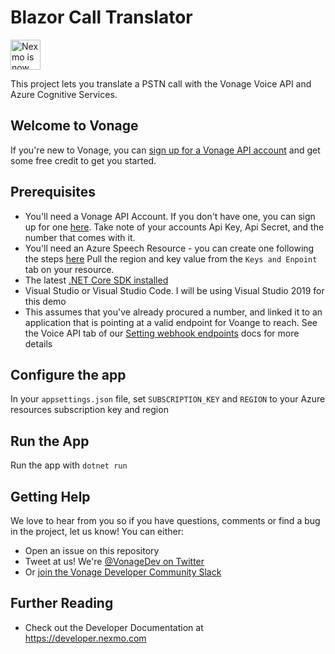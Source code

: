 # Blazor Call Translator

<img src="https://developer.nexmo.com/assets/images/Vonage_Nexmo.svg" height="48px" alt="Nexmo is now known as Vonage" />

This project lets you translate a PSTN call with the Vonage Voice API and Azure Cognitive Services.

## Welcome to Vonage

<!-- change "github-repo" at the end of the link to be the name of your repo, this helps us understand which projects are driving signups so we can do more stuff that developers love -->

If you're new to Vonage, you can [sign up for a Vonage API account](https://dashboard.nexmo.com/sign-up?utm_source=DEV_REL&utm_medium=github&utm_campaign=blazor-call-translator) and get some free credit to get you started.

## Prerequisites

* You'll need a Vonage API Account. If you don't have one, you can sign up for one [here](https://dashboard.nexmo.com/sign-up). Take note of your accounts Api Key, Api Secret, and the number that comes with it.
* You'll need an Azure Speech Resource - you can create one following the steps [here](https://docs.microsoft.com/en-us/azure/cognitive-services/speech-service/overview#create-the-azure-resource) Pull the region and key value from the `Keys and Enpoint` tab on your resource.
* The latest [.NET Core SDK installed](https://dotnet.microsoft.com/download)
* Visual Studio or Visual Studio Code. I will be using Visual Studio 2019 for this demo
* This assumes that you've already procured a number, and linked it to an application that is pointing at a valid endpoint for Voange to reach. See the Voice API tab of our [Setting webhook endpoints](https://developer.nexmo.com/concepts/guides/webhooks#setting-webhook-endpoints) docs for more details

## Configure the app

In your `appsettings.json` file, set `SUBSCRIPTION_KEY` and `REGION` to your Azure resources subscription key and region

## Run the App

Run the app with `dotnet run`

## Getting Help

We love to hear from you so if you have questions, comments or find a bug in the project, let us know! You can either:

* Open an issue on this repository
* Tweet at us! We're [@VonageDev on Twitter](https://twitter.com/VonageDev)
* Or [join the Vonage Developer Community Slack](https://developer.nexmo.com/community/slack)

## Further Reading

* Check out the Developer Documentation at <https://developer.nexmo.com>

<!-- add links to the api reference, other documentation, related blog posts, whatever someone who has read this far might find interesting :) -->

